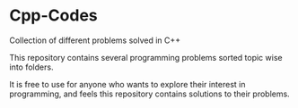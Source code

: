 # Cpp-Codes
Collection of different problems solved in C++

This repository contains several programming problems sorted topic wise into folders.

It is free to use for anyone who wants to explore their interest in programming, and feels this repository contains solutions to their problems.
